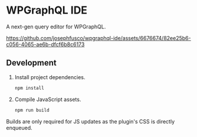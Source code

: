 # WPGraphQL IDE

A next-gen query editor for WPGraphQL.

https://github.com/josephfusco/wpgraphql-ide/assets/6676674/82ee25b6-c056-4065-ae6b-dfcf6b8c6173

## Development

1. Install project dependencies.

    ```sh
    npm install
    ```

2. Compile JavaScript assets.

    ```sh
    npm run build
    ```

Builds are only required for JS updates as the plugin's CSS is directly enqueued.
